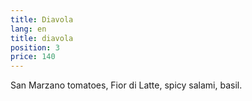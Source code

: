 ```yaml
---
title: Diavola
lang: en
title: diavola
position: 3
price: 140
---
```


San Marzano tomatoes, Fior di Latte, spicy salami, basil.
